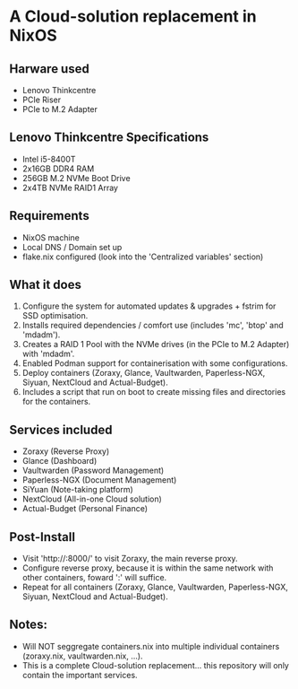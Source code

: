 # A Cloud-solution replacement in NixOS

## Harware used
- Lenovo Thinkcentre 
- PCIe Riser
- PCIe to M.2 Adapter

## Lenovo Thinkcentre Specifications
- Intel i5-8400T
- 2x16GB DDR4 RAM
- 256GB M.2 NVMe Boot Drive
- 2x4TB NVMe RAID1 Array

## Requirements
- NixOS machine
- Local DNS / Domain set up
- flake.nix configured (look into the 'Centralized variables' section)

## What it does
1) Configure the system for automated updates & upgrades + fstrim for SSD optimisation.
2) Installs required dependencies / comfort use (includes 'mc', 'btop' and 'mdadm').
3) Creates a RAID 1 Pool with the NVMe drives (in the PCIe to M.2 Adapter) with 'mdadm'.
4) Enabled Podman support for containerisation with some configurations.
5) Deploy containers (Zoraxy, Glance, Vaultwarden, Paperless-NGX, Siyuan, NextCloud and Actual-Budget).
6) Includes a script that run on boot to create missing files and directories for the containers.

## Services included
- Zoraxy (Reverse Proxy)
- Glance (Dashboard)
- Vaultwarden (Password Management)
- Paperless-NGX (Document Management)
- SiYuan (Note-taking platform)
- NextCloud (All-in-one Cloud solution)
- Actual-Budget (Personal Finance)

## Post-Install
- Visit 'http://<ip>:8000/' to visit Zoraxy, the main reverse proxy.
- Configure reverse proxy, because it is within the same network with other containers, foward '<containerName>:<containerPort>' will suffice.
- Repeat for all containers (Zoraxy, Glance, Vaultwarden, Paperless-NGX, Siyuan, NextCloud and Actual-Budget).

## Notes:
- Will NOT seggregate containers.nix into multiple individual containers (zoraxy.nix, vaultwarden.nix, ...).
- This is a complete Cloud-solution replacement... this repository will only contain the important services.
